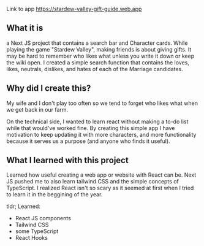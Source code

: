 Link to app https://stardew-valley-gift-guide.web.app

## What it is

a Next JS project that contains a search bar and Character cards. While playing the game "Stardew Valley", making friends is about giving gifts. It may be hard to remember who likes what unless you write it down or keep the wiki open. I created a simple search function that contains the loves, likes, neutrals, dislikes, and hates of each of the Marriage candidates.

## Why did I create this?

My wife and I don't play too often so we tend to forget who likes what when we get back in our farm.

On the technical side, I wanted to learn react without making a to-do list while that would've worked fine. By creating this simple app I have motivation to keep updating it with more characters, and more functionality because it serves us a purpose (and anyone who finds it useful).

## What I learned with this project

Learned how useful creating a web app or website with React can be. Next JS pushed me to also learn tailwind CSS and the simple concepts of TypeScript. I realized React isn't so scary as it seemed at first when I tried to learn it in the beggining of the year.

tldr; Learned:
- React JS components
- Tailwind CSS
- some TypeScript
- React Hooks
